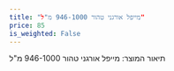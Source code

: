 ```yaml
---
title: "מייפל אורגני טהור 946-1000 מ"ל"
price: 85
is_weighted: False
---
```


תיאור המוצר: מייפל אורגני טהור 946-1000 מ"ל
